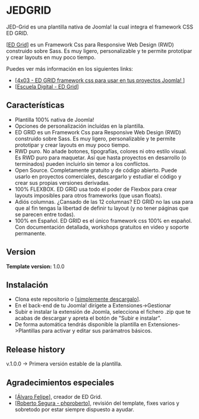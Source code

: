 JEDGRID
==============  

JED-Grid es una plantilla nativa de Joomla! la cual integra el framework CSS ED GRID.

[[ED Grid](https://github.com/escueladigital/ED-GRID)] es un Framework Css para Responsive Web Design (RWD) construido sobre Sass. Es muy ligero, personalizable y te permite prototipar y crear layouts en muy poco tiempo.

Puedes ver más información en los siguientes links:

* [[4x03 - ED GRID framework css para usar en tus proyectos Joomla! ](http://joomgouts.com/programas/4x03-ed-grid-framework-css-para-usar-en-tus-proyectos-joomla)]
* [[Escuela Digital - ED Grid](http://escueladigital.pe/ed-grid)]

Características   
---------------  
* Plantilla 100% nativa de Joomla!
* Opciones de personalización incluídas en la plantilla.
* ED GRID es un Framework Css para Responsive Web Design (RWD) construido sobre Sass. Es muy ligero, personalizable y te permite prototipar y crear layouts en muy poco tiempo.
* RWD puro. No añade botones, tipografías, colores ni otro estilo visual. Es RWD puro para maquetar. Así que hasta proyectos en desarrollo (o terminados) pueden incluirlo sin temor a los conflictos.  
* Open Source. Completamente gratuito y de código abierto. Puede usarlo en proyectos comerciales, descargarlo y estudiar el código y crear sus propias versiones derivadas.  
* 100% FLEXBOX. ED GRID usa todo el poder de Flexbox para crear layouts imposibles para otros frameworks (que usan floats).  
* Adiós columnas. ¿Cansado de las 12 columnas? ED GRID no las usa para que al fin tengas la libertad de definir tu layout (y no tener páginas que se parecen entre todas).
* 100% en Español. ED GRID es el único framework css 100% en español. Con documentación detallada, workshops gratuitos en video y soporte permanente.  

Version 
---------------
**Template version:** 1.0.0

Instalación
---------------
* Clona este repositorio o [[simplemente descargalo](https://github.com/juankadiaz/jedgrid/archive/master.zip)].
* En el back-end de tu Joomla! dirígete a Extensiones->Gestionar
* Subir e instalar la extensión de Joomla, selecciona el fichero .zip que te acabas de descargar y apreta el botón de "Subir e instalar".
* De forma automática tendrás disponible la plantilla en Extensiones->Plantillas para activar y editar sus parámatros básicos.

Release history 
---------------

v.1.0.0 -> Primera versión estable de la plantilla. 

Agradecimientos especiales
---------------

* [[Álvaro Felipe](https://twitter.com/alvarofelipe)], creador de ED Grid.
* [[Roberto Segura - phproberto](https://github.com/phproberto)], revisión del template, fixes varios y sobretodo por estar siempre dispuesto a ayudar.
